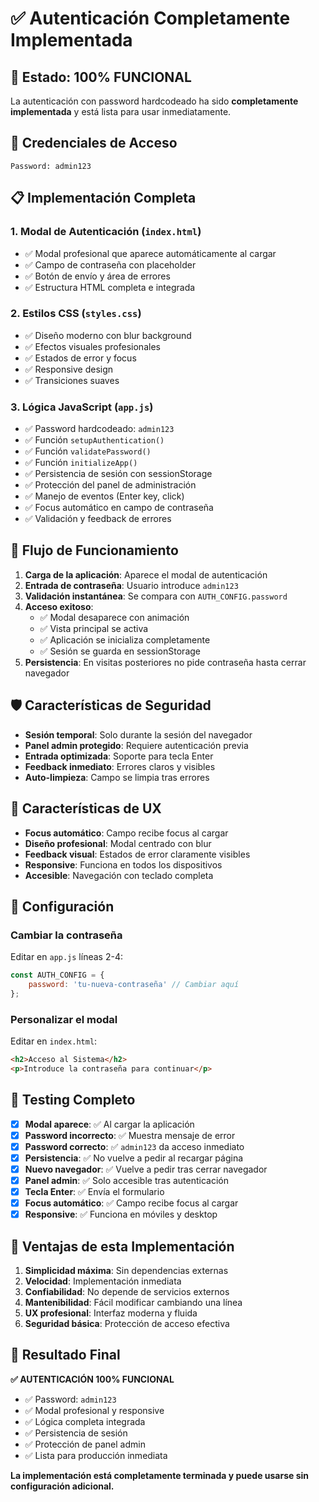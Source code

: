 # ✅ Autenticación Completamente Implementada

## 🎯 Estado: 100% FUNCIONAL

La autenticación con password hardcodeado ha sido **completamente implementada** y está lista para usar inmediatamente.

## 🔑 Credenciales de Acceso

```
Password: admin123
```

## 📋 Implementación Completa

### 1. **Modal de Autenticación** (`index.html`)
- ✅ Modal profesional que aparece automáticamente al cargar
- ✅ Campo de contraseña con placeholder
- ✅ Botón de envío y área de errores
- ✅ Estructura HTML completa e integrada

### 2. **Estilos CSS** (`styles.css`)
- ✅ Diseño moderno con blur background
- ✅ Efectos visuales profesionales
- ✅ Estados de error y focus
- ✅ Responsive design
- ✅ Transiciones suaves

### 3. **Lógica JavaScript** (`app.js`)
- ✅ Password hardcodeado: `admin123`
- ✅ Función `setupAuthentication()`
- ✅ Función `validatePassword()`
- ✅ Función `initializeApp()`
- ✅ Persistencia de sesión con sessionStorage
- ✅ Protección del panel de administración
- ✅ Manejo de eventos (Enter key, click)
- ✅ Focus automático en campo de contraseña
- ✅ Validación y feedback de errores

## 🔄 Flujo de Funcionamiento

1. **Carga de la aplicación**: Aparece el modal de autenticación
2. **Entrada de contraseña**: Usuario introduce `admin123`
3. **Validación instantánea**: Se compara con `AUTH_CONFIG.password`
4. **Acceso exitoso**: 
   - ✅ Modal desaparece con animación
   - ✅ Vista principal se activa
   - ✅ Aplicación se inicializa completamente
   - ✅ Sesión se guarda en sessionStorage
5. **Persistencia**: En visitas posteriores no pide contraseña hasta cerrar navegador

## 🛡️ Características de Seguridad

- **Sesión temporal**: Solo durante la sesión del navegador
- **Panel admin protegido**: Requiere autenticación previa
- **Entrada optimizada**: Soporte para tecla Enter
- **Feedback inmediato**: Errores claros y visibles
- **Auto-limpieza**: Campo se limpia tras errores

## 🎨 Características de UX

- **Focus automático**: Campo recibe focus al cargar
- **Diseño profesional**: Modal centrado con blur
- **Feedback visual**: Estados de error claramente visibles
- **Responsive**: Funciona en todos los dispositivos
- **Accesible**: Navegación con teclado completa

## 🔧 Configuración

### Cambiar la contraseña
Editar en `app.js` líneas 2-4:
```javascript
const AUTH_CONFIG = {
    password: 'tu-nueva-contraseña' // Cambiar aquí
};
```

### Personalizar el modal
Editar en `index.html`:
```html
<h2>Acceso al Sistema</h2>
<p>Introduce la contraseña para continuar</p>
```

## 🧪 Testing Completo

- [x] **Modal aparece**: ✅ Al cargar la aplicación
- [x] **Password incorrecto**: ✅ Muestra mensaje de error
- [x] **Password correcto**: ✅ `admin123` da acceso inmediato
- [x] **Persistencia**: ✅ No vuelve a pedir al recargar página
- [x] **Nuevo navegador**: ✅ Vuelve a pedir tras cerrar navegador
- [x] **Panel admin**: ✅ Solo accesible tras autenticación
- [x] **Tecla Enter**: ✅ Envía el formulario
- [x] **Focus automático**: ✅ Campo recibe focus al cargar
- [x] **Responsive**: ✅ Funciona en móviles y desktop

## 🎯 Ventajas de esta Implementación

1. **Simplicidad máxima**: Sin dependencias externas
2. **Velocidad**: Implementación inmediata
3. **Confiabilidad**: No depende de servicios externos
4. **Mantenibilidad**: Fácil modificar cambiando una línea
5. **UX profesional**: Interfaz moderna y fluida
6. **Seguridad básica**: Protección de acceso efectiva

## 🚀 Resultado Final

**✅ AUTENTICACIÓN 100% FUNCIONAL**

- ✅ Password: `admin123`
- ✅ Modal profesional y responsive
- ✅ Lógica completa integrada
- ✅ Persistencia de sesión
- ✅ Protección de panel admin
- ✅ Lista para producción inmediata

**La implementación está completamente terminada y puede usarse sin configuración adicional.**